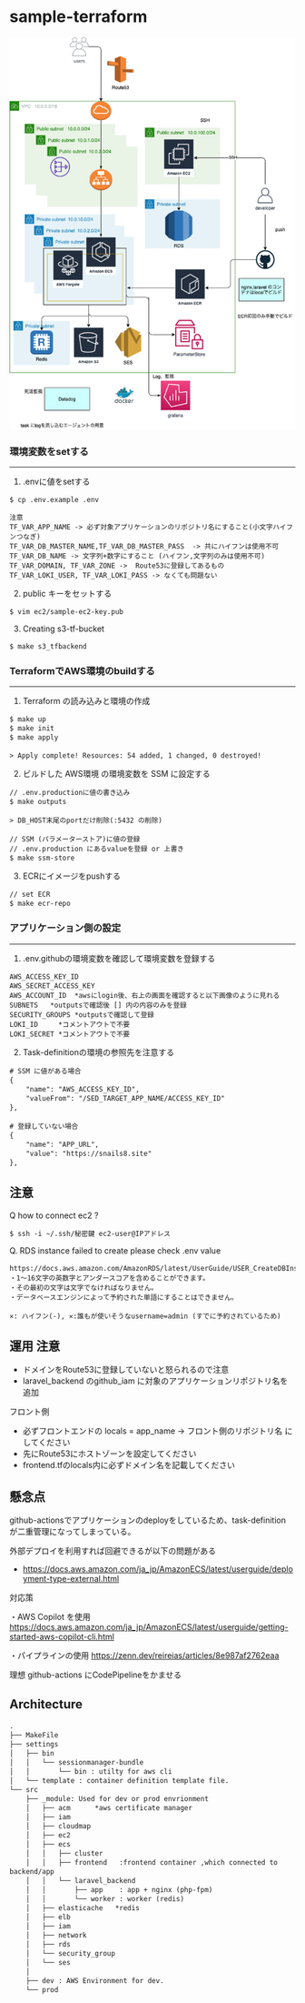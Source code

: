 # sample-terraform
![Image](.docs/ECS.drawio.png)
### 環境変数をsetする

---

1. .envに値をsetする
``` 
$ cp .env.example .env
```
``` 
注意
TF_VAR_APP_NAME -> 必ず対象アプリケーションのリポジトリ名にすること(小文字ハイフンつなぎ)
TF_VAR_DB_MASTER_NAME,TF_VAR_DB_MASTER_PASS  -> 共にハイフンは使用不可
TF_VAR_DB_NAME -> 文字列+数字にすること (ハイフン,文字列のみは使用不可)
TF_VAR_DOMAIN, TF_VAR_ZONE ->  Route53に登録してあるもの
TF_VAR_LOKI_USER, TF_VAR_LOKI_PASS -> なくても問題ない
```

2. public キーをセットする
```shell:
$ vim ec2/sample-ec2-key.pub
```

3. Creating s3-tf-bucket 
```shell
$ make s3_tfbackend
```

### TerraformでAWS環境のbuildする

---
1. Terraform の読み込みと環境の作成
```shell:
$ make up
$ make init 
$ make apply

> Apply complete! Resources: 54 added, 1 changed, 0 destroyed!
```

2. ビルドした AWS環境 の環境変数を SSM に設定する
```shell:
// .env.productionに値の書き込み
$ make outputs

> DB_HOST末尾のportだけ削除(:5432 の削除) 

// SSM (パラメーターストア)に値の登録
// .env.production にあるvalueを登録 or 上書き
$ make ssm-store     
```

3. ECRにイメージをpushする
```
// set ECR
$ make ecr-repo
``` 

### アプリケーション側の設定

---
1. .env.githubの環境変数を確認して環境変数を登録する
```shell:
AWS_ACCESS_KEY_ID
AWS_SECRET_ACCESS_KEY
AWS_ACCOUNT_ID  *awsにlogin後、右上の画面を確認すると以下画像のように見れる
SUBNETS   *outputsで確認後 [] 内の内容のみを登録
SECURITY_GROUPS *outputsで確認して登録
LOKI_ID     *コメントアウトで不要
LOKI_SECRET *コメントアウトで不要
```

2. Task-definitionの環境の参照先を注意する
```json:
# SSM に値がある場合
{
    "name": "AWS_ACCESS_KEY_ID",
    "valueFrom": "/SED_TARGET_APP_NAME/ACCESS_KEY_ID"
},

# 登録していない場合
{
    "name": "APP_URL",
    "value": "https://snails8.site"
},
```

## 注意
Q  how to connect ec2 ?
```
$ ssh -i ~/.ssh/秘密鍵 ec2-user@IPアドレス
```

Q.  RDS instance failed to create 
please check .env value
```
https://docs.aws.amazon.com/AmazonRDS/latest/UserGuide/USER_CreateDBInstance.html
・1〜16文字の英数字とアンダースコアを含めることができます。
・その最初の文字は文字でなければなりません。
・データベースエンジンによって予約された単語にすることはできません。

✕: ハイフン(-), ✕:誰もが使いそうなusername=admin (すでに予約されているため)
```


## 運用 注意
- ドメインをRoute53に登録していないと怒られるので注意
- laravel_backend のgithub_iam に対象のアプリケーションリポジトリ名を追加


フロント側
- 必ずフロントエンドの locals = app_name -> フロント側のリポジトリ名 にしてください
- 先にRoute53にホストゾーンを設定してください
- frontend.tfのlocals内に必ずドメイン名を記載してください

## 懸念点
github-actionsでアプリケーションのdeployをしているため、task-definition が二重管理になってしまっている。

外部デプロイを利用すれば回避できるが以下の問題がある
- https://docs.aws.amazon.com/ja_jp/AmazonECS/latest/userguide/deployment-type-external.html

対応策

・AWS Copilot を使用
https://docs.aws.amazon.com/ja_jp/AmazonECS/latest/userguide/getting-started-aws-copilot-cli.html

・パイプラインの使用
https://zenn.dev/reireias/articles/8e987af2762eaa

理想
github-actions にCodePipelineをかませる


## Architecture
``` 
.
├── MakeFile
├── settings
│   ├── bin
│   │   └── sessionmanager-bundle  
│   │       └── bin : utilty for aws cli
│   └── template : container definition template file.
└── src
    ├── _module: Used for dev or prod envrionment
    │   ├── acm      *aws certificate manager
    │   ├── iam     
    │   ├── cloudmap 
    │   ├── ec2
    │   ├── ecs
    │   │   ├── cluster
    │   │   ├── frontend   :frontend container ,which connected to backend/app
    │   │   └── laravel_backend
    │   │       ├── app    : app + nginx (php-fpm)
    │   │       └── worker : worker (redis) 
    │   ├── elasticache   *redis
    │   ├── elb      
    │   ├── iam
    │   ├── network
    │   ├── rds     
    │   └── security_group
    │   └── ses
    │
    ├── dev : AWS Environment for dev.
    └── prod
```